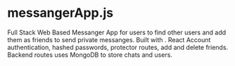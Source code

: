 # messangerApp.js
Full Stack Web Based Messanger App for users to find other users and add them as friends to send private messanges. Built with . React Account authentication, hashed passwords, protector routes, add and delete friends. Backend routes uses MongoDB to store chats and users.
